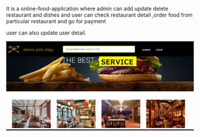 It is a online-food-application where admin can add update delete restaurant and dishes and user can check restaurant detail ,order food from particular restaurant and go for payment

user can also update user detail. 

<img src="https://github.com/saumya2212/online-food-order-application/blob/master/Screenshot%202024-02-14%20104922.png">
